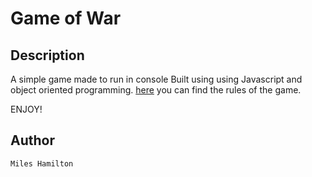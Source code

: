 # Game of War

## Description

A simple game made to run in console Built using using Javascript and object oriented programming.
[here](https://bicyclecards.com/how-to-play/war/) you can find the rules of the game.

ENJOY!


## Author
    Miles Hamilton